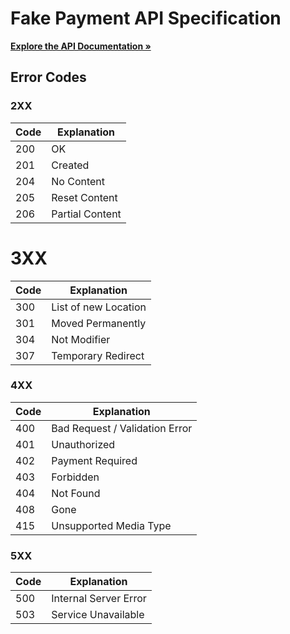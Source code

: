 # Fake Payment API Specification

<!-- readme header  -->
<div align="center">
  <p align="left">
    <a href=""><strong>Explore the API Documentation »</strong></a>
  </p>
</div>

## Error Codes

### 2XX

| Code        | Explanation                            |
|-------------|----------------------------------------|
| 200         | OK                                     |
| 201         | Created                                |
| 204         | No Content                             |
| 205         | Reset Content                          |
| 206         | Partial Content                        |

# 3XX

| Code        | Explanation                            |
|-------------|----------------------------------------|
| 300         | List of new Location                   |
| 301         | Moved Permanently                      |
| 304         | Not Modifier                           |
| 307         | Temporary Redirect                     |

### 4XX

| Code        | Explanation                            |
|-------------|----------------------------------------|
| 400         | Bad Request / Validation Error         |
| 401         | Unauthorized                           |
| 402         | Payment Required                       |
| 403         | Forbidden                              |
| 404         | Not Found                              |
| 408         | Gone                                   |
| 415         | Unsupported Media Type                 |

### 5XX

| Code        | Explanation                            |
|-------------|----------------------------------------|
| 500         | Internal Server Error                  |
| 503         | Service Unavailable                    |